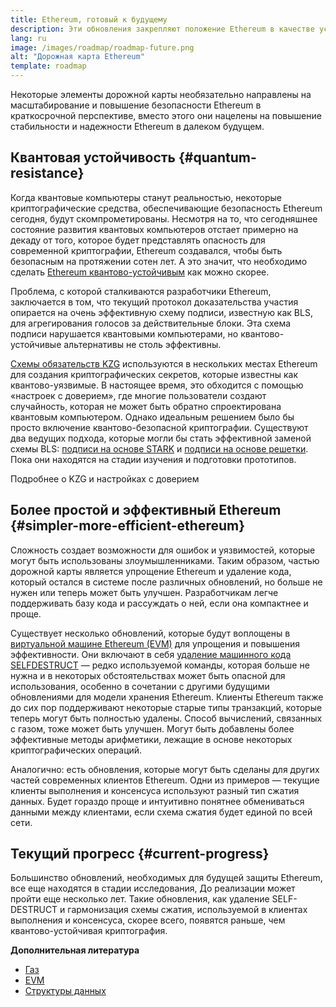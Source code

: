 ```yaml
---
title: Ethereum, готовый к будущему
description: Эти обновления закрепляют положение Ethereum в качестве устойчивого и децентрализованного базового блокчейна для будущего независимо от того, каким оно будет.
lang: ru
image: /images/roadmap/roadmap-future.png
alt: "Дорожная карта Ethereum"
template: roadmap
---
```


Некоторые элементы дорожной карты необязательно направлены на масштабирование и повышение безопасности Ethereum в краткосрочной перспективе, вместо этого они нацелены на повышение стабильности и надежности Ethereum в далеком будущем.

## Квантовая устойчивость {#quantum-resistance}

Когда квантовые компьютеры станут реальностью, некоторые криптографические средства, обеспечивающие безопасность Ethereum сегодня, будут скомпрометированы. Несмотря на то, что сегодняшнее состояние развития квантовых компьютеров отстает примерно на декаду от того, которое будет представлять опасность для современной криптографии, Ethereum создавался, чтобы быть безопасным на протяжении сотен лет. А это значит, что необходимо сделать [Ethereum квантово-устойчивым](https://consensys.net/blog/developers/how-will-quantum-supremacy-affect-blockchain/) как можно скорее.

Проблема, с которой сталкиваются разработчики Ethereum, заключается в том, что текущий протокол доказательства участия опирается на очень эффективную схему подписи, известную как BLS, для агрегирования голосов за действительные блоки. Эта схема подписи нарушается квантовыми компьютерами, но квантово-устойчивые альтернативы не столь эффективны.

[Схемы обязательств KZG](/roadmap/danksharding/#what-is-kzg) используются в нескольких местах Ethereum для создания криптографических секретов, которые известны как квантово-уязвимые. В настоящее время, это обходится с помощью «настроек с доверием», где многие пользователи создают случайность, которая не может быть обратно спроектирована квантовым компьютером. Однако идеальным решением было бы просто включение квантово-безопасной криптографии. Существуют два ведущих подхода, которые могли бы стать эффективной заменой схемы BLS: [подписи на основе STARK](https://hackmd.io/@vbuterin/stark_aggregation) и [подписи на основе решетки](https://medium.com/asecuritysite-when-bob-met-alice/so-what-is-lattice-encryption-326ac66e3175). Пока они находятся на стадии изучения и подготовки прототипов.

<ButtonLink variant="outline-color" to="/roadmap/danksharding#what-is-kzg"> Подробнее о KZG и настройках с доверием</ButtonLink>

## Более простой и эффективный Ethereum {#simpler-more-efficient-ethereum}

Сложность создает возможности для ошибок и уязвимостей, которые могут быть использованы злоумышленниками. Таким образом, частью дорожной карты является упрощение Ethereum и удаление кода, который остался в системе после различных обновлений, но больше не нужен или теперь может быть улучшен. Разработчикам легче поддерживать базу кода и рассуждать о ней, если она компактнее и проще.

Существует несколько обновлений, которые будут воплощены в [виртуальной машине Ethereum (EVM)](/developers/docs/evm) для упрощения и повышения эффективности. Они включают в себя [удаление машинного кода SELFDESTRUCT](https://hackmd.io/@vbuterin/selfdestruct) — редко используемой команды, которая больше не нужна и в некоторых обстоятельствах может быть опасной для использования, особенно в сочетании с другими будущими обновлениями для модели хранения Ethereum. Клиенты Ethereum также до сих пор поддерживают некоторые старые типы транзакций, которые теперь могут быть полностью удалены. Способ вычислений, связанных с газом, тоже может быть улучшен. Могут быть добавлены более эффективные методы арифметики, лежащие в основе некоторых криптографических операций.

Аналогично: есть обновления, которые могут быть сделаны для других частей современных клиентов Ethereum. Одни из примеров — текущие клиенты выполнения и консенсуса используют разный тип сжатия данных. Будет гораздо проще и интуитивно понятнее обмениваться данными между клиентами, если схема сжатия будет единой по всей сети.

## Текущий прогресс {#current-progress}

Большинство обновлений, необходимых для будущей защиты Ethereum, все еще находятся в стадии исследования, До реализации может пройти еще несколько лет. Такие обновления, как удаление SELF-DESTRUCT и гармонизация схемы сжатия, используемой в клиентах выполнения и консенсуса, скорее всего, появятся раньше, чем квантово-устойчивая криптография.

**Дополнительная литература**

- [Газ](/developers/docs/gas)
- [EVM](/developers/docs/evm)
- [Структуры данных](/developers/docs/data-structures-and-encoding)
